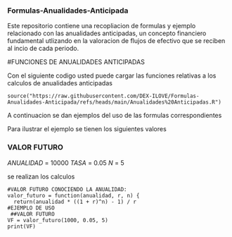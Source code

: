 ### Formulas-Anualidades-Anticipada
Este repositorio contiene una recopliacion de formulas y ejemplo relacionado con las anualidades anticipadas, un concepto financiero fundamental utlizando en la valoracion de flujos de efectivo que se reciben al incio de cada periodo.

#FUNCIONES DE ANUALIDADES ANTICIPADAS

Con el siguiente codigo usted puede cargar las funciones relativas a los calculos de anualidades anticipadas 

```{r}
source("https://raw.githubusercontent.com/DEX-ILOVE/Formulas-Anualidades-Anticipada/refs/heads/main/Anualidades%20Anticipadas.R")
```
A continuacion se dan ejemplos del uso de las formulas correspondientes

Para ilustrar el ejemplo se tienen los siguientes valores 

### VALOR FUTURO

$ANUALIDAD$ = 10000
$TASA$ = 0.05
$N$ = 5

se realizan los calculos 
```{r}
#VALOR FUTURO CONOCIENDO LA ANUALIDAD: 
valor_futuro = function(anualidad, r, n) {
  return(anualidad * ((1 + r)^n) - 1) / r
#EJEMPLO DE USO 
 ##VALOR FUTURO 
VF = valor_futuro(1000, 0.05, 5)
print(VF)
```



